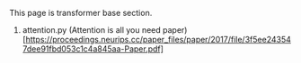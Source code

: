 This page is transformer base section.

1. attention.py
(Attention is all you need paper)[https://proceedings.neurips.cc/paper_files/paper/2017/file/3f5ee243547dee91fbd053c1c4a845aa-Paper.pdf]